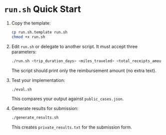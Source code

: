 # `run.sh` Quick Start

1. Copy the template:
   ```bash
   cp run.sh.template run.sh
   chmod +x run.sh
   ```

2. Edit `run.sh` or delegate to another script. It must accept three parameters:
   ```bash
   ./run.sh <trip_duration_days> <miles_traveled> <total_receipts_amount>
   ```
   The script should print only the reimbursement amount (no extra text).

3. Test your implementation:
   ```bash
   ./eval.sh
   ```
   This compares your output against `public_cases.json`.

4. Generate results for submission:
   ```bash
   ./generate_results.sh
   ```
   This creates `private_results.txt` for the submission form.
